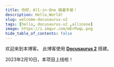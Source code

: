 ```yaml
---
title: 你好，All-in-One 搞基手册！
description: Hello,World!
slug: welcome-docusaurus-v2
tags: [hello, docusaurus-v2 ,allinone]
image: https://i.imgur.com/mErPwqL.png
hide_table_of_contents: false
---
```

欢迎来到本博客。 此博客使用 [**Docusaurus 2**](https://docusaurus.io/) 搭建。

<!--truncate-->

2023年2月10日，本项目上线啦！
